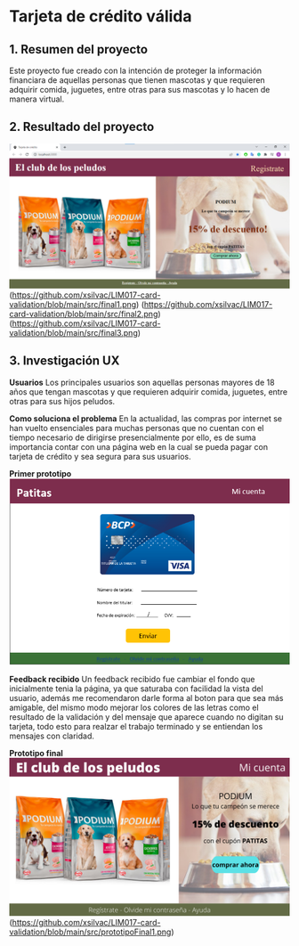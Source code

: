 # Tarjeta de crédito válida
## 1. Resumen del proyecto
Este proyecto fue creado con la intención de proteger la información financiara
de aquellas personas que tienen mascotas y que requieren adquirir comida, juguetes,
entre otras para sus mascotas y lo hacen de manera virtual.
## 2. Resultado del proyecto
![Prototipo final](https://github.com/xsilvac/LIM017-card-validation/blob/main/src/final0.png)
(https://github.com/xsilvac/LIM017-card-validation/blob/main/src/final1.png)
(https://github.com/xsilvac/LIM017-card-validation/blob/main/src/final2.png)
(https://github.com/xsilvac/LIM017-card-validation/blob/main/src/final3.png)
## 3. Investigación UX
**Usuarios**
Los principales usuarios son aquellas personas mayores de 18 años que tengan
mascotas y que requieren adquirir comida, juguetes, entre otras para sus hijos peludos.

**Como soluciona el problema**
En la actualidad, las compras por internet se han vuelto ensenciales para
muchas personas que no cuentan con el tiempo necesario de dirigirse presencialmente
por ello, es de suma importancia contar con una página web en la cual se pueda
pagar con tarjeta de crédito y sea segura para sus usuarios.

**Primer prototipo**
![Primer prototipo](https://github.com/xsilvac/LIM017-card-validation/blob/main/src/primerPrototipo.png)

**Feedback recibido**
Un feedback recibido fue cambiar el fondo que inicialmente tenia la página,
ya que saturaba con facilidad la vista del usuario, además me recomendaron darle
forma al boton para que sea más amigable, del mismo modo mejorar los colores
de las letras como el resultado de la validación y del mensaje que aparece
cuando no digitan su tarjeta, todo esto para realzar el trabajo terminado y
se entiendan los mensajes con claridad.

**Prototipo final**
![Prototipo final](https://github.com/xsilvac/LIM017-card-validation/blob/main/src/prototipoFinal.png)
(https://github.com/xsilvac/LIM017-card-validation/blob/main/src/prototipoFinal1.png)
